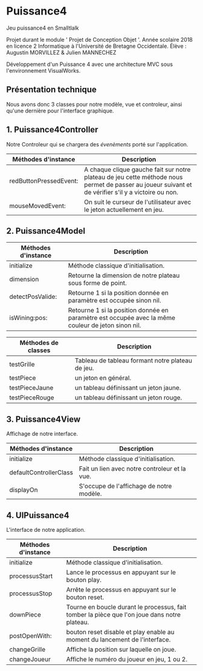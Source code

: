 # Puissance4
Jeu puissance4 en Smalltlalk


Projet durant le module ' Projet de Conception Objet '. Année scolaire 2018 en licence 2 Informatique à l'Université de Bretagne Occidentale.
Élève : Augustin MORVILLEZ & Julien MANNECHEZ

Développement d'un Puissance 4 avec une architecture MVC sous l'environnement VisualWorks.

## Présentation technique

Nous avons donc 3 classes pour notre modèle, vue et controleur, ainsi qu'une dernière pour l'interface graphique.

   ## 1. Puissance4Controller
  
Notre Controleur qui se chargera des _évenèments_ porté sur l'application.

Méthodes d'instance | Description
---|---
redButtonPressedEvent: | A chaque clique gauche fait sur notre plateau de jeu cette méthode nous permet de passer au joueur suivant et de vérifier s'il y a victoire ou non.
mouseMovedEvent: | On suit le curseur de l'utilisateur avec le jeton actuellement en jeu.
  
  
   ## 2. Puissance4Model
  
Méthodes d'instance | Description
---|---
initialize | Méthode classique d'initialisation.
dimension | Retourne la dimension de notre plateau sous forme de point.
detectPosValide: |  Retourne 1 si la position donnée en paramètre est occupée sinon nil.
isWining:pos: |  Retourne 1 si la position donnée en paramètre est occupée avec la même couleur de jeton sinon nil.


Méthodes de classes | Description
---|---
testGrille | Tableau de tableau formant notre plateau de jeu.
testPiece | un jeton en général.
testPieceJaune | un tableau définissant un jeton jaune.
testPieceRouge | un tableau définissant un jeton rouge.

  
   ## 3. Puissance4View
  
Affichage de notre interface.
  
Méthodes d'instance | Description
---|---
initialize | Méthode classique d'initialisation.
defaultControllerClass | Fait un lien avec notre controleur et la vue.
displayOn | S'occupe de l'affichage de notre modèle.


   ## 4. UIPuissance4
  
L'interface de notre application.  
  
Méthodes d'instance | Description
---|---
initialize | Méthode classique d'initialisation.
processusStart | Lance le processus en appuyant sur le bouton play.
processusStop | Arrête le processus en appuyant sur le bouton reset.
downPiece | Tourne en boucle durant le processus, fait tomber la pièce que l'on joue dans notre plateau.
postOpenWith: | bouton reset disable et play enable au moment du lancement de l'interface.
changeGrille | Affiche la position sur laquelle on joue.
changeJoueur | Affiche le numéro du joueur en jeu, 1 ou 2.
